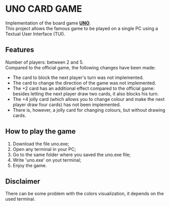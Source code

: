 # UNO CARD GAME

Implementation of the board game [**UNO**](https://shopping.mattel.com/it-it/collections/uno).<br>
This project allows the famous game to be played on a single PC using a Textual User Interface (TUI).<br>

## Features

Number of players: between 2 and 5.<br>
Compared to the official game, the following changes have been made:
+ The card to block the next player's turn was not implemented.
+ The card to change the direction of the game was not implemented.
+ The +2 card has an additional effect compared to the official game: besides letting the next player draw two cards, it also blocks his turn.
+ The +4 jolly card (which allows you to change colour and make the next player draw four cards) has not been implemented. 
+ There is, however, a jolly card for changing colours, but without drawing cards.

## How to play the game

1. Download the file uno.exe;
2. Open any terminal in your PC;
3. Go to the same folder where you saved the uno.exe file;
4. Write 'uno.exe' on yout terminal;
5. Enjoy the game.

## Disclaimer
There can be some problem with the colors visualization, it depends on the used terminal. 
